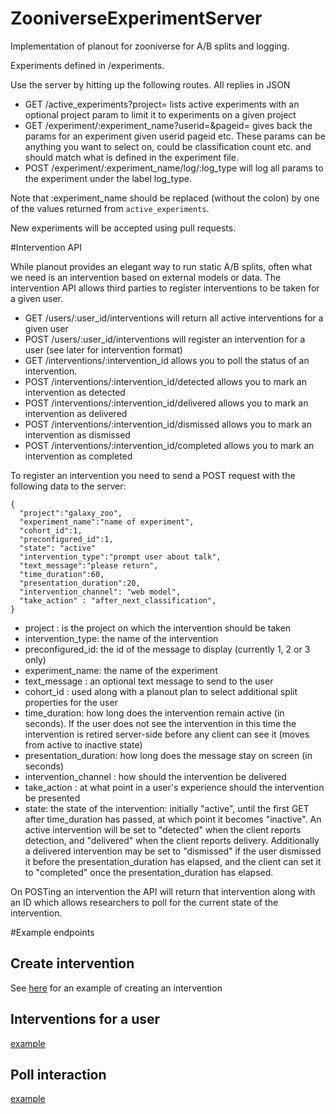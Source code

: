 # ZooniverseExperimentServer
Implementation of planout for zooniverse for A/B splits and logging. 


Experiments defined in /experiments. 

Use the server by hitting up the following routes. All replies in JSON

- GET /active_experiments?project= lists active experiments with an optional project param to limit it to experiments on a given project
- GET /experiment/:experiment_name?userid=&pageid= gives back the params for an experiment given userid pageid etc. These params can be anything you want to select on, could be classification count etc. and should match what is defined in the experiment file.
- POST /experiment/:experiment_name/log/:log_type will log all params to the experiment under the label log_type. 

Note that :experiment_name should be replaced (without the colon) by one of the values returned from `active_experiments`.

New experiments will be accepted using pull requests.

#Intervention API 

While planout provides an elegant way to run static A/B splits, often what we need is an intervention based on external models or data. The intervention API allows third parties to register interventions to be taken for a given user. 

- GET  /users/:user_id/interventions  will return all active interventions for a given user 
- POST /users/:user_id/interventions  will register an intervention for a user (see later for intervention format)
- GET /interventions/:intervention_id allows you to poll the status of an intervention. 
- POST /interventions/:intervention_id/detected allows you to mark an intervention as detected
- POST /interventions/:intervention_id/delivered allows you to mark an intervention as delivered
- POST /interventions/:intervention_id/dismissed allows you to mark an intervention as dismissed
- POST /interventions/:intervention_id/completed allows you to mark an intervention as completed

To register an intervention you need to send a POST request with the following data to the server: 

    {
      "project":"galaxy_zoo",
      "experiment_name":"name of experiment",
      "cohort_id":1,
      "preconfigured_id":1,
      "state": "active"
      "intervention_type":"prompt user about talk",
      "text_message":"please return",
      "time_duration":60,
      "presentation_duration":20,
      "intervention_channel": "web model",
      "take_action" : "after_next_classification",
    }

- project : is the project on which the intervention should be taken
- intervention_type: the name of the intervention 
- preconfigured_id: the id of the message to display (currently 1, 2 or 3 only)
- experiment_name: the name of the experiment
- text_message : an optional text message to send to the user
- cohort_id    : used along with a planout plan to select additional split properties for the user
- time_duration: how long does the intervention remain active (in seconds). If the user does not see the intervention in this time the intervention is retired server-side before any client can see it (moves from active to inactive state)
- presentation_duration: how long does the message stay on screen (in seconds) 
- intervention_channel : how should the intervention be delivered
- take_action : at what point in a user's experience should the intervention be presented
- state: the state of the intervention: initially "active", until the first GET after time_duration has passed, at which point it becomes "inactive". An active intervention will be set to "detected" when the client reports detection, and "delivered" when the client reports delivery. Additionally a delivered intervention may be set to "dismissed" if the user dismissed it before the presentation_duration has elapsed, and the client can set it to "completed" once the presentation_duration has elapsed.

On POSTing an intervention the API will return that intervention along with an ID which allows researchers to poll for the current state of the intervention. 

#Example endpoints 

## Create intervention 
See [here](https://github.com/zooniverse/ZooniverseExperimentServer/blob/master/bin/example_intervention_post.rb) for an example of creating an intervention 

## Interventions for a user 
[example](http://experiments.zooniverse.org/users/1/interventions)

## Poll interaction 
[example](http://experiments.zooniverse.org/interventions/551188293033630001000000)

